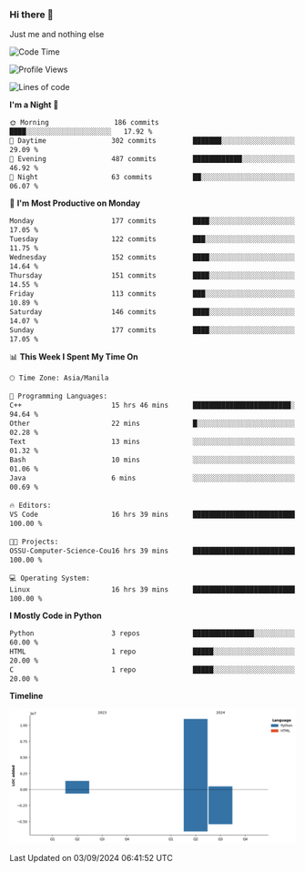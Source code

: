 ### Hi there 👋

Just me and nothing else


<!--START_SECTION:waka-->
![Code Time](http://img.shields.io/badge/Code%20Time-640%20hrs%2031%20mins-blue)

![Profile Views](http://img.shields.io/badge/Profile%20Views-5-blue)

![Lines of code](https://img.shields.io/badge/From%20Hello%20World%20I%27ve%20Written-12.7%20million%20lines%20of%20code-blue)

**I'm a Night 🦉** 

```text
🌞 Morning                186 commits         ████░░░░░░░░░░░░░░░░░░░░░   17.92 % 
🌆 Daytime                302 commits         ███████░░░░░░░░░░░░░░░░░░   29.09 % 
🌃 Evening                487 commits         ████████████░░░░░░░░░░░░░   46.92 % 
🌙 Night                  63 commits          ██░░░░░░░░░░░░░░░░░░░░░░░   06.07 % 
```
📅 **I'm Most Productive on Monday** 

```text
Monday                   177 commits         ████░░░░░░░░░░░░░░░░░░░░░   17.05 % 
Tuesday                  122 commits         ███░░░░░░░░░░░░░░░░░░░░░░   11.75 % 
Wednesday                152 commits         ████░░░░░░░░░░░░░░░░░░░░░   14.64 % 
Thursday                 151 commits         ████░░░░░░░░░░░░░░░░░░░░░   14.55 % 
Friday                   113 commits         ███░░░░░░░░░░░░░░░░░░░░░░   10.89 % 
Saturday                 146 commits         ████░░░░░░░░░░░░░░░░░░░░░   14.07 % 
Sunday                   177 commits         ████░░░░░░░░░░░░░░░░░░░░░   17.05 % 
```


📊 **This Week I Spent My Time On** 

```text
🕑︎ Time Zone: Asia/Manila

💬 Programming Languages: 
C++                      15 hrs 46 mins      ████████████████████████░   94.64 % 
Other                    22 mins             █░░░░░░░░░░░░░░░░░░░░░░░░   02.28 % 
Text                     13 mins             ░░░░░░░░░░░░░░░░░░░░░░░░░   01.32 % 
Bash                     10 mins             ░░░░░░░░░░░░░░░░░░░░░░░░░   01.06 % 
Java                     6 mins              ░░░░░░░░░░░░░░░░░░░░░░░░░   00.69 % 

🔥 Editors: 
VS Code                  16 hrs 39 mins      █████████████████████████   100.00 % 

🐱‍💻 Projects: 
OSSU-Computer-Science-Cou16 hrs 39 mins      █████████████████████████   100.00 % 

💻 Operating System: 
Linux                    16 hrs 39 mins      █████████████████████████   100.00 % 
```

**I Mostly Code in Python** 

```text
Python                   3 repos             ███████████████░░░░░░░░░░   60.00 % 
HTML                     1 repo              █████░░░░░░░░░░░░░░░░░░░░   20.00 % 
C                        1 repo              █████░░░░░░░░░░░░░░░░░░░░   20.00 % 
```



**Timeline**

![Lines of Code chart](https://raw.githubusercontent.com/brutist/brutist/main/assets/bar_graph.png)


 Last Updated on 03/09/2024 06:41:52 UTC
<!--END_SECTION:waka-->
